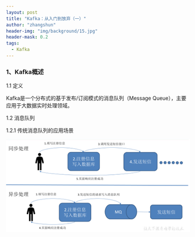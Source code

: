 ```yaml
---
layout: post
title: "Kafka：从入门到放弃（一）"
author: "zhangshun"
header-img: "img/background/15.jpg"
header-mask: 0.2
tags:
  - Kafka
---
```


### 1、Kafka概述

1.1 定义

Kafka是一个分布式的基于发布/订阅模式的消息队列（Message Queue），主要应用于大数据实时处理领域。

1.2 消息队列

1.2.1 传统消息队列的应用场景

![](/img/in-post/2020-08-14-kafka从入门到放弃（一）/消息队列应用场景.png)